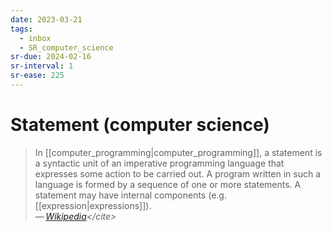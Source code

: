 ```yaml
---
date: 2023-03-21
tags:
  - inbox
  - SR_computer_science
sr-due: 2024-02-16
sr-interval: 1
sr-ease: 225
---
```


# Statement (computer science)

> In [[computer_programming|computer_programming]], a statement is a syntactic
> unit of an imperative programming language that expresses some action to be
> carried out. A program written in such a language is formed by a sequence of
> one or more statements. A statement may have internal components (e.g.
> [[expression|expressions]]).\
> — <cite>[Wikipedia](https://en.wikipedia.org/wiki/Statement_\(computer_science\))</cite>
